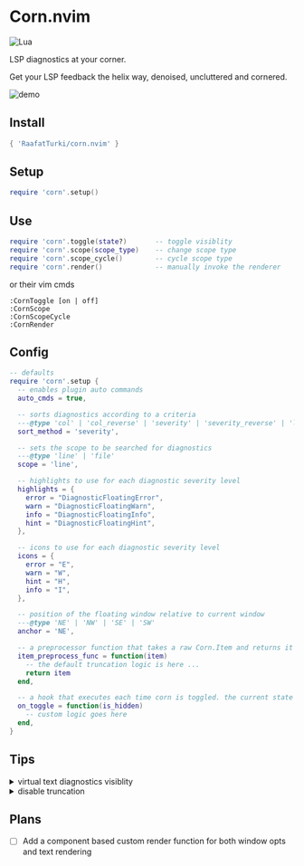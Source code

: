 # Corn.nvim
![Lua](https://img.shields.io/badge/Made%20with%20Lua-blueviolet.svg?style=for-the-badge&logo=lua)

LSP diagnostics at your corner.

Get your LSP feedback the helix way, denoised, uncluttered and cornered.

![demo](https://user-images.githubusercontent.com/16624558/265285866-8257051e-b944-4759-96b7-e5a97587ea21.gif)

## Install
```lua
{ 'RaafatTurki/corn.nvim' }
```

## Setup
```lua
require 'corn'.setup()
```

## Use
```lua
require 'corn'.toggle(state?)       -- toggle visiblity
require 'corn'.scope(scope_type)    -- change scope type
require 'corn'.scope_cycle()        -- cycle scope type
require 'corn'.render()             -- manually invoke the renderer
```
or their vim cmds
```
:CornToggle [on | off]
:CornScope
:CornScopeCycle
:CornRender
```

## Config
```lua
-- defaults
require 'corn'.setup {
  -- enables plugin auto commands
  auto_cmds = true,

  -- sorts diagnostics according to a criteria
  ---@type 'col' | 'col_reverse' | 'severity' | 'severity_reverse' | 'line_number' | 'line_number_reverse
  sort_method = 'severity',

  -- sets the scope to be searched for diagnostics
  ---@type 'line' | 'file'
  scope = 'line',

  -- highlights to use for each diagnostic severity level
  highlights = {
    error = "DiagnosticFloatingError",
    warn = "DiagnosticFloatingWarn",
    info = "DiagnosticFloatingInfo",
    hint = "DiagnosticFloatingHint",
  },

  -- icons to use for each diagnostic severity level
  icons = {
    error = "E",
    warn = "W",
    hint = "H",
    info = "I",
  },

  -- position of the floating window relative to current window
  ---@type 'NE' | 'NW' | 'SE' | 'SW'
  anchor = 'NE',

  -- a preprocessor function that takes a raw Corn.Item and returns it after modification, could be used for truncation or other purposes
  item_preprocess_func = function(item)
    -- the default truncation logic is here ...
    return item
  end,

  -- a hook that executes each time corn is toggled. the current state is provided via `is_hidden`
  on_toggle = function(is_hidden)
    -- custom logic goes here
  end,
}
```

## Tips
<details>
<summary> virtual text diagnostics visiblity </summary>

enable virtual text diagnostics when corn is off and disable it when it's on
```lua
-- ensure virtual_text diags are disabled
vim.diagnostic.config { virtual_text = false }

-- toggle virtual_text diags when corn is toggled
require 'corn'.setup {
  on_toggle = function(is_hidden)
    vim.diagnostic.config({ virtual_text = not vim.diagnostic.config().virtual_text })
  end
}
```
</details>

<details>
<summary> disable truncation </summary>

disable the default truncation which is implemented inside item_preprocess_func
```lua
-- set item_preprocess_func to return the item unmodified
require 'corn'.setup {
  item_preprocess_func = function(item)
    return item
  end
}
```
</details>

## Plans
- [ ] Add a component based custom render function for both window opts and text rendering
